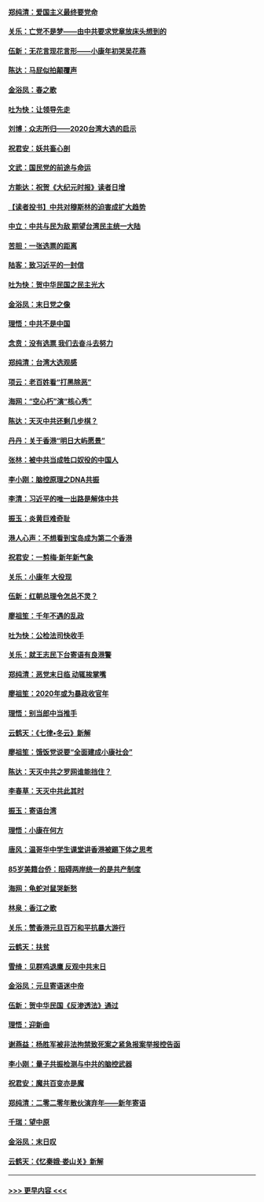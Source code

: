 #### [郑纯清：爱国主义最终要党命](../pages/nsc993/n11802197.md?t=01190333) 
#### [关乐：亡党不是梦——由中共要求党章放床头想到的](../pages/nsc993/n11802156.md?t=01190333) 
#### [伍新：无花言现花言形——小康年初哭吴花燕](../pages/nsc993/n11800044.md?t=01190333) 
#### [陈达：马屁似拍颠覆声](../pages/nsc993/n11800010.md?t=01190333) 
#### [金浴凤：春之歌](../pages/nsc993/n11797687.md?t=01190333) 
#### [吐为快：让领导先走](../pages/nsc993/n11797512.md?t=01190333) 
#### [刘博：众志所归——2020台湾大选的启示](../pages/nsc993/n11796878.md?t=01190333) 
#### [祝君安：妖共畜心剖](../pages/nsc993/n11794273.md?t=01190333) 
#### [文武：国民党的前途与命运](../pages/nsc993/n11794198.md?t=01190333) 
#### [方能达：祝贺《大纪元时报》读者日增](../pages/nsc993/n11793807.md?t=01190333) 
#### [【读者投书】中共对穆斯林的迫害成扩大趋势](../pages/nsc993/n11791371.md?t=01190333) 
#### [中立：中共与民为敌 期望台湾民主统一大陆](../pages/nsc993/n11790392.md?t=01190333) 
#### [苦胆：一张选票的距离](../pages/nsc993/n11788914.md?t=01190333) 
#### [陆客：致习近平的一封信](../pages/nsc993/n11788867.md?t=01190333) 
#### [吐为快：贺中华民国之民主光大](../pages/nsc993/n11788618.md?t=01190333) 
#### [金浴凤：末日党之像](../pages/nsc993/n11787475.md?t=01190333) 
#### [理悟：中共不是中国](../pages/nsc993/n11787463.md?t=01190333) 
#### [念贲：没有选票  我们去奋斗去努力](../pages/nsc993/n11787398.md?t=01190333) 
#### [郑纯清：台湾大选观感](../pages/nsc993/n11786210.md?t=01190333) 
#### [项云：老百姓看“打黑除恶”](../pages/nsc993/n11785398.md?t=01190333) 
#### [海网：“空心朽”演“核心秀”](../pages/nsc993/n11783874.md?t=01190333) 
#### [陈达：天灭中共还剩几步棋？](../pages/nsc993/n11783719.md?t=01190333) 
#### [丹丹：关于香港“明日大屿愿景”](../pages/nsc993/n11783273.md?t=01190333) 
#### [张林：被中共当成牲口奴役的中国人](../pages/nsc993/n11782397.md?t=01190333) 
#### [李小刚：脑控原理之DNA共振](../pages/nsc993/n11780962.md?t=01190333) 
#### [李清：习近平的唯一出路是解体中共](../pages/nsc993/n11780866.md?t=01190333) 
#### [振玉：炎黄巨难奇耻](../pages/nsc993/n11779632.md?t=01190333) 
#### [港人心声：不想看到宝岛成为第二个香港](../pages/nsc993/n11778817.md?t=01190333) 
#### [祝君安：一剪梅‧新年新气象](../pages/nsc993/n11776340.md?t=01190333) 
#### [关乐：小康年 大役现](../pages/nsc993/n11774213.md?t=01190333) 
#### [伍新：红朝总理令怎总不灵？](../pages/nsc993/n11770813.md?t=01190333) 
#### [廖祖笙：千年不遇的乱政](../pages/nsc993/n11770373.md?t=01190333) 
#### [吐为快：公检法司快收手](../pages/nsc993/n11770359.md?t=01190333) 
#### [关乐：就王志民下台寄语有良港警](../pages/nsc993/n11769903.md?t=01190333) 
#### [郑纯清：恶党末日临 动辄挨掌嘴](../pages/nsc993/n11769356.md?t=01190333) 
#### [廖祖笙：2020年或为暴政收官年](../pages/nsc993/n11768216.md?t=01190333) 
#### [理悟：别当郎中当推手](../pages/nsc993/n11768243.md?t=01190333) 
#### [云鹤天：《七律▪冬云》新解](../pages/nsc993/n11768204.md?t=01190333) 
#### [廖祖笙：饿饭党说要“全面建成小康社会”](../pages/nsc993/n11767482.md?t=01190333) 
#### [陈达：天灭中共之罗网谁能挡住？](../pages/nsc993/n11767465.md?t=01190333) 
#### [李春草：天灭中共此其时](../pages/nsc993/n11767452.md?t=01190333) 
#### [振玉：寄语台湾](../pages/nsc993/n11767432.md?t=01190333) 
#### [理悟：小康在何方](../pages/nsc993/n11767394.md?t=01190333) 
#### [唐风：温哥华中学生课堂讲香港被踢下体之思考](../pages/nsc993/n11766848.md?t=01190333) 
#### [85岁美籍台侨：阻碍两岸统一的是共产制度](../pages/nsc993/n11765043.md?t=01190333) 
#### [海网：龟蛇对鼠哭新愁](../pages/nsc993/n11764895.md?t=01190333) 
#### [林泉：香江之歌](../pages/nsc993/n11764415.md?t=01190333) 
#### [关乐：赞香港元旦百万和平抗暴大游行](../pages/nsc993/n11764382.md?t=01190333) 
#### [云鹤天：扶贫](../pages/nsc993/n11764245.md?t=01190333) 
#### [雪绮：见群鸡退鹰  反观中共末日](../pages/nsc993/n11762112.md?t=01190333) 
#### [金浴凤：元旦寄语迷中帝](../pages/nsc993/n11761788.md?t=01190333) 
#### [伍新：贺中华民国《反渗透法》通过](../pages/nsc993/n11761994.md?t=01190333) 
#### [理悟：迎新曲](../pages/nsc993/n11761152.md?t=01190333) 
#### [谢燕益：杨胜军被非法拘禁致死案之紧急报案举报控告函](../pages/nsc993/n11756134.md?t=01190333) 
#### [李小刚：量子共振检测与中共的脑控武器](../pages/nsc993/n11754518.md?t=01190333) 
#### [祝君安：魔共百变亦是魔](../pages/nsc993/n11754469.md?t=01190333) 
#### [郑纯清：二零二零年散伙演弃年——新年寄语](../pages/nsc993/n11754195.md?t=01190333) 
#### [千瑞：望中原](../pages/nsc993/n11754159.md?t=01190333) 
#### [金浴凤：末日叹](../pages/nsc993/n11752359.md?t=01190333) 
#### [云鹤天：《忆秦娥‧娄山关》新解](../pages/nsc993/n11752348.md?t=01190333) 

----
#### [ >>> 更早内容 <<< ](../indexes/nsc993-earlier.md)
